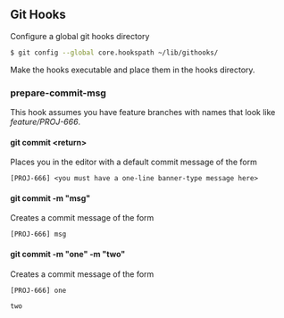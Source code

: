 ## Git Hooks

Configure a global git hooks directory

```bash
$ git config --global core.hookspath ~/lib/githooks/
```

Make the hooks executable and place them in the hooks directory.

### prepare-commit-msg

This hook assumes you have feature branches with names that look like *feature/PROJ-666*.

#### git commit \<return\>

Places you in the editor with a default commit message of the form

```
[PROJ-666] <you must have a one-line banner-type message here>
```

#### git commit -m "msg"

Creates a commit message of the form

```
[PROJ-666] msg
```

#### git commit -m "one" -m "two"

Creates a commit message of the form

```
[PROJ-666] one

two
```

